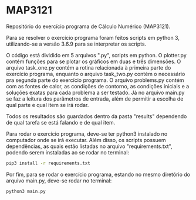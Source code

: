 # MAP3121
Repositório do exercício programa de Cálculo Numérico (MAP3121).

Para se resolver o exercício programa foram feitos scripts em python 3, utilizando-se a versão 3.6.9 para se interpretar os scripts.

O código está dividido em 5 arquivos ".py",  scripts em python. O plotter.py contém funções para se plotar os gráficos em duas e três dimensões. O arquivo task_one.py contém a rotina relacionada à primeira parte do exercício programa, enquanto o arquivo task_two.py contém o necessário pra segunda parte do exercício programa. O arquivo problems.py contém com as fontes de calor, as condições de contorno, as condições iniciais e a soluções exatas para cada problema a ser testado. Já no arquivo main.py se faz a leitura dos parâmetros de entrada, além de permitir a escolha de qual parte e qual item se irá rodar.

Todos os resultados são guardados dentro da pasta "results" dependendo de qual tarefa se está falando e de qual item.

Para rodar o exercício programa, deve-se ter python3 instalado no computador onde se irá executar. Além disso, os scripts  possuem dependências, as quais estão listadas no arquivo "requirements.txt", podendo serem instaladas ao se rodar no terminal: 

```bash
pip3 install -r requirements.txt
```

Por fim, para se rodar o exercício programa, estando no mesmo diretório do arquivo main.py, deve-se rodar no terminal:

```bash
python3 main.py
```
